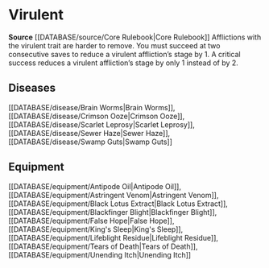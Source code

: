 ﻿---
id: '162'
name: Virulent
rarity: Common
rus_type_level: null
source: '[[DATABASE/source/Core Rulebook|Core Rulebook]]'
trait:
- Virulent
type: Trait

---
# Virulent

**Source** [[DATABASE/source/Core Rulebook|Core Rulebook]] 
Afflictions with the virulent trait are harder to remove. You must succeed at two consecutive saves to reduce a virulent affliction’s stage by 1. A critical success reduces a virulent affliction’s stage by only 1 instead of by 2.

## Diseases

[[DATABASE/disease/Brain Worms|Brain Worms]], [[DATABASE/disease/Crimson Ooze|Crimson Ooze]], [[DATABASE/disease/Scarlet Leprosy|Scarlet Leprosy]], [[DATABASE/disease/Sewer Haze|Sewer Haze]], [[DATABASE/disease/Swamp Guts|Swamp Guts]]

## Equipment

[[DATABASE/equipment/Antipode Oil|Antipode Oil]], [[DATABASE/equipment/Astringent Venom|Astringent Venom]], [[DATABASE/equipment/Black Lotus Extract|Black Lotus Extract]], [[DATABASE/equipment/Blackfinger Blight|Blackfinger Blight]], [[DATABASE/equipment/False Hope|False Hope]], [[DATABASE/equipment/King's Sleep|King's Sleep]], [[DATABASE/equipment/Lifeblight Residue|Lifeblight Residue]], [[DATABASE/equipment/Tears of Death|Tears of Death]], [[DATABASE/equipment/Unending Itch|Unending Itch]]